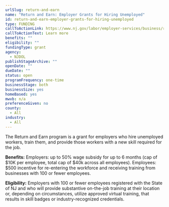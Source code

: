 ```yaml
---
urlSlug: return-and-earn
name: "Return and Earn: Employer Grants for Hiring Unemployed"
id: return-and-earn-employer-grants-for-hiring-unemployed
type: FUNDING
callToActionLink: https://www.nj.gov/labor/employer-services/business/returnandearn.shtml
callToActionText: Learn more
benefits: ""
eligibility: ""
fundingType: grant
agency:
  - NJDOL
publishStageArchive: ""
openDate: ""
dueDate: ""
status: open
programFrequency: one-time
businessStage: both
businessSize: yes
homeBased: yes
mwvb: n/a
preferenceGiven: no
county:
  - All
industry:
  - All
---
```

The Return and Earn program is a grant for employers who hire unemployed workers, train them, and provide those workers with a new skill required for the job.

**Benefits:** Employers: up to 50% wage subsidy for up to 6 months (cap of $10K per employee, total cap of $40k across all employees). Employees: $500 incentive for re-entering the workforce and receiving training from businesses with 100 or fewer employees. 

**Eligibility:** Employers with 100 or fewer employees registered with the State of NJ and who will provide substantive on-the-job training at their location or, depending on circumstances, utilize approved virtual training, that results in skill badges or industry-recognized credentials.